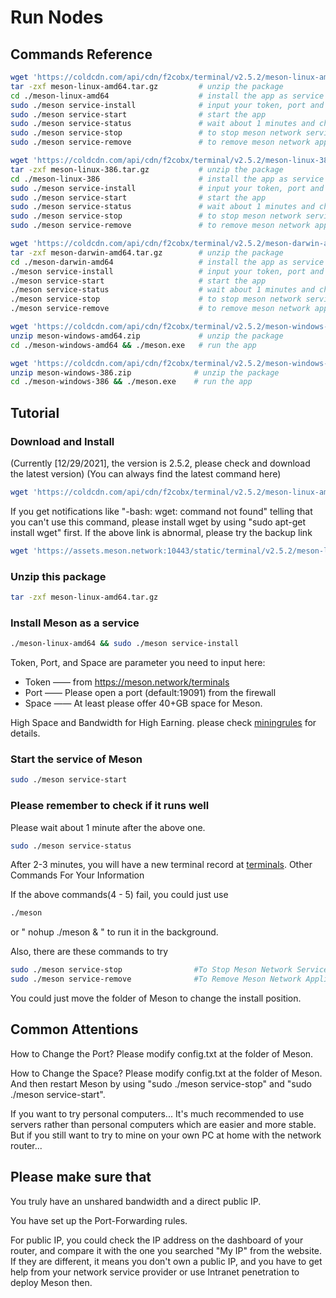 # Run Nodes

## Commands Reference

<CodeGroup>
  <CodeGroupItem title="Linux x64" active>

```bash
wget 'https://coldcdn.com/api/cdn/f2cobx/terminal/v2.5.2/meson-linux-amd64.tar.gz'    # download the terminal package
tar -zxf meson-linux-amd64.tar.gz         # unzip the package
cd ./meson-linux-amd64                    # install the app as service
sudo ./meson service-install              # input your token, port and space provide
sudo ./meson service-start                # start the app
sudo ./meson service-status               # wait about 1 minutes and check status
sudo ./meson service-stop                 # to stop meson network service
sudo ./meson service-remove               # to remove meson network application
```

  </CodeGroupItem>

  <CodeGroupItem title="Linux x86">

```bash
wget 'https://coldcdn.com/api/cdn/f2cobx/terminal/v2.5.2/meson-linux-386.tar.gz'    # download the terminal package
tar -zxf meson-linux-386.tar.gz           # unzip the package
cd ./meson-linux-386                      # install the app as service
sudo ./meson service-install              # input your token, port and space provide
sudo ./meson service-start                # start the app
sudo ./meson service-status               # wait about 1 minutes and check status
sudo ./meson service-stop                 # to stop meson network service
sudo ./meson service-remove               # to remove meson network application
```

  </CodeGroupItem>

  <CodeGroupItem title="Mac">

```bash
wget 'https://coldcdn.com/api/cdn/f2cobx/terminal/v2.5.2/meson-darwin-amd64.tar.gz'    # download the terminal package
tar -zxf meson-darwin-amd64.tar.gz        # unzip the package
cd ./meson-darwin-amd64                   # install the app as service
./meson service-install                   # input your token, port and space provide
./meson service-start                     # start the app
./meson service-status                    # wait about 1 minutes and check status
./meson service-stop                      # to stop meson network service
./meson service-remove                    # to remove meson network application
```

  </CodeGroupItem>

  <CodeGroupItem title="Win x64">

```bash
wget 'https://coldcdn.com/api/cdn/f2cobx/terminal/v2.5.2/meson-windows-amd64.zip'    # download the terminal package
unzip meson-windows-amd64.zip             # unzip the package
cd ./meson-windows-amd64 && ./meson.exe   # run the app
```

  </CodeGroupItem>

  <CodeGroupItem title="Win x86">

```bash
wget 'https://coldcdn.com/api/cdn/f2cobx/terminal/v2.5.2/meson-windows-386.zip'    # download the terminal package
unzip meson-windows-386.zip              # unzip the package
cd ./meson-windows-386 && ./meson.exe    # run the app
```

  </CodeGroupItem>
  
</CodeGroup>

## Tutorial

### Download and Install

(Currently [12/29/2021], the version is 2.5.2, please check and download the latest version) (You can always find the latest command here)

```bash
wget 'https://coldcdn.com/api/cdn/f2cobx/terminal/v2.5.2/meson-linux-amd64.tar.gz'
```

If you get notifications like "-bash: wget: command not found" telling that you can't use this command, please install wget by using "sudo apt-get install wget" first. If the above link is abnormal, please try the backup link

```bash
wget 'https://assets.meson.network:10443/static/terminal/v2.5.2/meson-linux-amd64.tar.gz'
```

### Unzip this package

```bash
tar -zxf meson-linux-amd64.tar.gz
```

### Install Meson as a service

```bash
./meson-linux-amd64 && sudo ./meson service-install
```

Token, Port, and Space are parameter you need to input here:

- Token —— from https://meson.network/terminals
- Port —— Please open a port (default:19091) from the firewall
- Space —— At least please offer 40+GB space for Meson.

High Space and Bandwidth for High Earning. please check [miningrules](https://meson.network/miningrules) for details.

### Start the service of Meson

```bash
sudo ./meson service-start
```

### Please remember to check if it runs well

Please wait about 1 minute after the above one.

```bash
sudo ./meson service-status
```

After 2-3 minutes, you will have a new terminal record at [terminals](https://meson.network/terminals). Other Commands For Your Information

If the above commands(4 - 5) fail, you could just use

```bash
./meson
```

or " nohup ./meson & " to run it in the background.

Also, there are these commands to try

```bash
sudo ./meson service-stop                #To Stop Meson Network Service
sudo ./meson service-remove              #To Remove Meson Network Application
```
You could just move the folder of Meson to change the install position.

## Common Attentions

How to Change the Port? Please modify config.txt at the folder of Meson.

How to Change the Space? Please modify config.txt at the folder of Meson. And then restart Meson by using "sudo ./meson service-stop" and "sudo ./meson service-start".

If you want to try personal computers... It's much recommended to use servers rather than personal computers which are easier and more stable. But if you still want to try to mine on your own PC at home with the network router...

## Please make sure that

You truly have an unshared bandwidth and a direct public IP.

You have set up the Port-Forwarding rules.

For public IP, you could check the IP address on the dashboard of your router, and compare it with the one you searched "My IP" from the website. If they are different, it means you don't own a public IP, and you have to get help from your network service provider or use Intranet penetration to deploy Meson then.